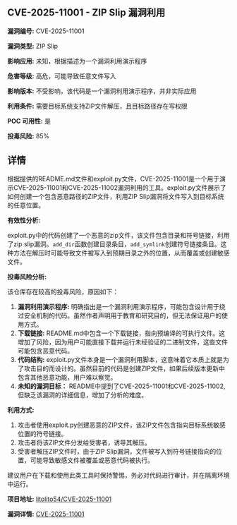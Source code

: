 ## CVE-2025-11001 - ZIP Slip 漏洞利用

**漏洞编号:** CVE-2025-11001

**漏洞类型:** ZIP Slip

**影响应用:** 未知，根据描述为一个漏洞利用演示程序

**危害等级:** 高危，可能导致任意文件写入

**影响版本:** 不受影响，该代码是一个漏洞利用演示程序，并非实际应用

**利用条件:** 需要目标系统支持ZIP文件解压，且目标路径存在写权限

**POC 可用性:** 是

**投毒风险:** 85%

## 详情

根据提供的README.md文件和exploit.py文件，CVE-2025-11001是一个用于演示CVE-2025-11001和CVE-2025-11002漏洞利用的工具。exploit.py文件展示了如何创建一个包含恶意路径的ZIP文件，利用ZIP Slip漏洞将文件写入到目标系统的任意位置。 

**有效性分析:**

exploit.py中的代码创建了一个恶意的zip文件，该文件包含目录和符号链接，利用了zip slip漏洞。`add_dir`函数创建目录条目，`add_symlink`创建符号链接条目。这种方法在解压时可能导致文件被写入到预期目录之外的位置，从而覆盖或创建敏感文件。

**投毒风险分析:**

该仓库存在较高的投毒风险，原因如下：

1.  **漏洞利用演示程序:** 明确指出是一个漏洞利用演示程序，可能包含设计用于绕过安全机制的代码。虽然作者声明用于教育和研究目的，但无法保证用户的使用方式。
2.  **下载链接:** README.md中包含一个下载链接，指向预编译的可执行文件。这增加了风险，因为用户可能直接下载并运行未经验证的二进制文件，这些文件可能包含恶意代码。
3.  **代码结构:** exploit.py文件本身是一个漏洞利用脚本，这意味着它本质上就是为了攻击目的而设计的。虽然目前的代码是创建ZIP文件，如果后续版本更新中包含其他恶意功能，用户难以察觉。
4.  **未知的漏洞目标：** README中提到了CVE-2025-11001和CVE-2025-11002,但缺乏该漏洞的详细信息，增加了分析的难度。

**利用方式:**

1.  攻击者使用exploit.py创建恶意的ZIP文件，该ZIP文件包含指向目标系统敏感位置的符号链接。
2.  攻击者将该ZIP文件分发给受害者，诱导其解压。
3.  受害者解压ZIP文件时，由于ZIP Slip漏洞，文件被写入到符号链接指向的位置，可能导致敏感文件被覆盖或恶意代码被执行。

建议用户在下载和使用此类工具时保持警惕，务必对代码进行审计，并在隔离环境中运行。

**项目地址:** [litolito54/CVE-2025-11001](https://github.com/litolito54/CVE-2025-11001)

**漏洞详情:** [CVE-2025-11001](https://nvd.nist.gov/vuln/detail/CVE-2025-11001)